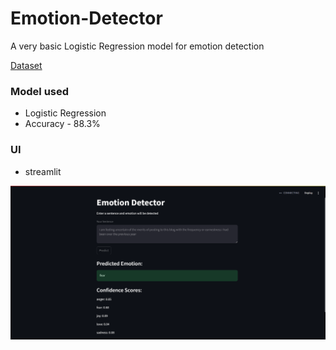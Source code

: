 # Emotion-Detector
A very basic Logistic Regression model for emotion detection

[Dataset]([https://link-url-here.org](https://www.kaggle.com/datasets/praveengovi/emotions-dataset-for-nlp))

### Model used 
- Logistic Regression
- Accuracy - 88.3%

### UI
- streamlit

<img src="assets/streamlit.png" alt="Company logo" width="full" height="full">